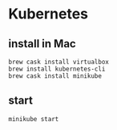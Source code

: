 # Kubernetes

## install in Mac
```
brew cask install virtualbox
brew install kubernetes-cli
brew cask install minikube
```

## start
```
minikube start
```